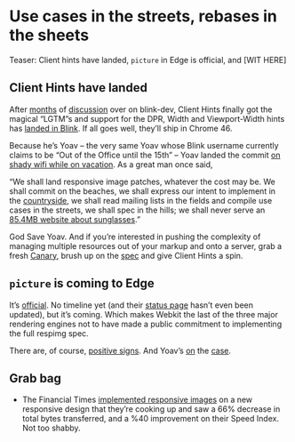 # Use cases in the streets, rebases in the sheets
Teaser: Client hints have landed, `picture` in Edge is official, and [WIT HERE]

## Client Hints have landed

After [months][intent-1] of [discussion][intent-2] over on blink-dev, Client Hints finally got the magical “LGTM”s and support for the DPR, Width and Viewport-Width hints has [landed in Blink][ch-landed]. If all goes well, they’ll ship in Chrome 46. 

Because he’s Yoav – the very same Yoav whose Blink username currently claims to be “Out of the Office until the 15th” – Yoav landed the commit [on shady wifi while on vacation][yoav-wifi]. As a great man once said,

“We shall land responsive image patches, whatever the cost may be. We shall commit on the beaches, we shall express our intent to implement in the [countryside][countryside], we shall read mailing lists in the fields and compile use cases in the streets, we shall spec in the hills; we shall never serve an [85.4MB website about sunglasses][omfg].”

God Save Yoav. And if you’re interested in pushing the complexity of managing multiple resources out of your markup and onto a server, grab a fresh [Canary][canary], brush up on the [spec][ch-spec] and give Client Hints a spin.

[intent-1]:  https://groups.google.com/a/chromium.org/forum/#!msg/blink-dev/vvX1vCQihDE/wg6JQg9utaMJ
[intent-2]: https://groups.google.com/a/chromium.org/forum/#!topic/blink-dev/ATbqmznya_k
[ch-landed]: https://codereview.chromium.org/1262253002/
[yoav-wifi]: https://twitter.com/yoavweiss/status/631505136075055105
[countryside]: https://twitter.com/yoavweiss/status/612883735864807424
[omfg]: http://hawksworx.com/blog/oakleys-monster-page-of-baubles/
[canary]: https://www.google.com/chrome/browser/canary.html
[ch-spec]: http://igrigorik.github.io/http-client-hints/

## `picture` is coming to Edge

It’s [official][its-happening]. No timeline yet (and their [status page][ms-status] hasn’t even been updated), but it’s coming. Which makes Webkit the last of the three major rendering engines not to have made a public commitment to implementing the full respimg spec.

There are, of course, [positive signs][picture-big-one]. And Yoav’s [on][async] the [case][webkit-picture].

[its-happening]: https://wpdev.uservoice.com/forums/257854-microsoft-edge-developer/suggestions/6261271-picture-element?tracking_code=2bff73cbe7ab5df6de48a42bf23848f0
[ms-status]: http://dev.modern.ie/platform/status/pictureelement/?filter=f3e0000bf&search=picture
[picture-big-one]: https://twitter.com/grorgwork/status/616333173362786304
[async]: https://bugs.webkit.org/show_bug.cgi?id=134488
[webkit-picture]: https://bugs.webkit.org/show_bug.cgi?id=picture

## Grab bag

- The Financial Times [implemented responsive images][ft-implement] on a new responsive design that they’re cooking up and saw a 66% decrease in total bytes transferred, and a %40 improvement on their Speed Index. Not too shabby.

[ft-implement]: https://twitter.com/patrickhamann/status/626414825279778817

